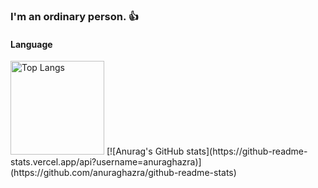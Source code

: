 ### I'm an ordinary person. 👍
#### Language
<img alt="Top Langs" height="150px" src="https://github-readme-stats.vercel.app/api/top-langs/?username=NotoSgnikusnsi&layout=compact&count_private=true&show_icons=true&theme=tokyonight" />
[![Anurag's GitHub stats](https://github-readme-stats.vercel.app/api?username=anuraghazra)](https://github.com/anuraghazra/github-readme-stats)

<!--
**NotoSgnikusnsi/NotoSgnikusnsi** is a ✨ _special_ ✨ repository because its `README.md` (this file) appears on your GitHub profile.

Here are some ideas to get you started:

- 🔭 I’m currently working on ...
- 🌱 I’m currently learning ...
- 👯 I’m looking to collaborate on ...
- 🤔 I’m looking for help with ...
- 💬 Ask me about ...
- 📫 How to reach me: ...
- 😄 Pronouns: ...
- ⚡ Fun fact: ...
-->
